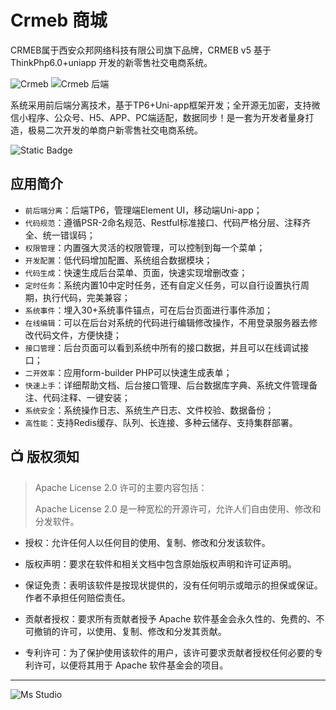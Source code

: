 # Crmeb 商城

CRMEB属于西安众邦网络科技有限公司旗下品牌，CRMEB v5 基于ThinkPhp6.0+uniapp 开发的新零售社交电商系统。

![Crmeb](https://file.lifebus.top/imgs/crmeb_cover.png)
![Crmeb 后端](https://file.lifebus.top/imgs/crmeb_cover_admin.png)

系统采用前后端分离技术，基于TP6+Uni-app框架开发；全开源无加密，支持微信小程序、公众号、H5、APP、PC端适配，数据同步！是一套为开发者量身打造，极易二次开发的单商户新零售社交电商系统。

![Static Badge](https://img.shields.io/badge/%E6%96%B0%E7%96%86%E8%90%8C%E6%A3%AE%E8%BD%AF%E4%BB%B6%E5%BC%80%E5%8F%91%E5%B7%A5%E4%BD%9C%E5%AE%A4-%E6%8F%90%E4%BE%9B%E6%8A%80%E6%9C%AF%E6%94%AF%E6%8C%81-blue)

## 应用简介

+ `前后端分离`：后端TP6，管理端Element UI，移动端Uni-app；
+ `代码规范`：遵循PSR-2命名规范、Restful标准接口、代码严格分层、注释齐全、统一错误码；
+ `权限管理`：内置强大灵活的权限管理，可以控制到每一个菜单；
+ `开发配置`：低代码增加配置、系统组合数据模块；
+ `代码生成`：快速生成后台菜单、页面，快速实现增删改查；
+ `定时任务`：系统内置10中定时任务，还有自定义任务，可以自行设置执行周期，执行代码，完美兼容；
+ `系统事件`：埋入30+系统事件锚点，可在后台页面进行事件添加；
+ `在线编辑`：可以在后台对系统的代码进行编辑修改操作，不用登录服务器去修改代码文件，方便快捷；
+ `接口管理`：后台页面可以看到系统中所有的接口数据，并且可以在线调试接口；
+ `二开效率`：应用form-builder PHP可以快速生成表单；
+ `快速上手`：详细帮助文档、后台接口管理、后台数据库字典、系统文件管理备注、代码注释、一键安装；
+ `系统安全`：系统操作日志、系统生产日志、文件校验、数据备份；
+ `高性能`：支持Redis缓存、队列、长连接、多种云储存、支持集群部署。

## 📺 版权须知

> Apache License 2.0 许可的主要内容包括：
>
> Apache License 2.0 是一种宽松的开源许可，允许人们自由使用、修改和分发软件。

+ 授权：允许任何人以任何目的使用、复制、修改和分发该软件。

+ 版权声明：要求在软件和相关文档中包含原始版权声明和许可证声明。

+ 保证免责：表明该软件是按现状提供的，没有任何明示或暗示的担保或保证。作者不承担任何赔偿责任。

+ 贡献者授权：要求所有贡献者授予 Apache 软件基金会永久性的、免费的、不可撤销的许可，以使用、复制、修改和分发其贡献。

+ 专利许可：为了保护使用该软件的用户，该许可要求贡献者授权任何必要的专利许可，以便将其用于 Apache 软件基金会的项目。

---

![Ms Studio](https://file.lifebus.top/imgs/ms_blank_001.png)
